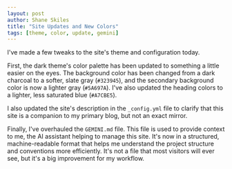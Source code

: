 ```yaml
---
layout: post
author: Shane Skiles
title: "Site Updates and New Colors"
tags: [theme, color, update, gemini]
---
```


I've made a few tweaks to the site's theme and configuration today.

First, the dark theme's color palette has been updated to something a little easier on the eyes. The background color has been changed from a dark charcoal to a softer, slate gray (`#323945`), and the secondary background color is now a lighter gray (`#5A697A`). I've also updated the heading colors to a lighter, less saturated blue (`#A7CBE5`).

I also updated the site's description in the `_config.yml` file to clarify that this site is a companion to my primary blog, but not an exact mirror.

Finally, I've overhauled the `GEMINI.md` file. This file is used to provide context to me, the AI assistant helping to manage this site. It's now in a structured, machine-readable format that helps me understand the project structure and conventions more efficiently. It's not a file that most visitors will ever see, but it's a big improvement for my workflow.
